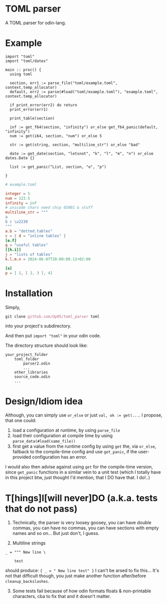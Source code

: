 # TOML parser

A TOML parser for odin-lang. 

# Example

```Odin
import "toml"
import "toml/dates"

main :: proc() {
  using toml
  
  section, err1 := parse_file("toml/example.toml", context.temp_allocator)
  default, err2 := parse(#load("toml/example.toml"), "example.toml", context.temp_allocator)

  if print_error(err2) do return
  print_error(err1)

  print_table(section)
  
  inf := get_f64(section, "infinity") or_else get_f64_panic(default, "infinity")
  num := get(i64, section, "num") or_else 5

  str := get(string, section, "multiline_str") or_else "bad"

  date := get_date(section, "letsnot", "k", "l", "m", "n") or_else dates.Date {}
  
  list := get_panic(^List, section, "o", "p")

}
```

```TOML
# example.toml

integer = 5
num = 123.5
infinity = inf
# unicode chars need chcp 65001 & stuff
multiline_str = """
a
b c \u2230
"""
a.b = "dotted.tables"
c = { d = "inline tables" }
[e.f]
g = "useful tables"
[[h.i]]
j = "lists of tables"
k.l.m.n = 2024-06-07T20:00:00.12+02:00

[o]
p = [ 1, [ 2, 3 ], 4]
```
# Installation 

Simply,
```nix
git clone github.com/Up05/toml_parser toml
```
into your project's subdirectory.

And then put `import "toml"` in your odin code.

The directory structure should look like:
```
your_project_folder
    toml_folder
        parser2.odin
        ...
    other_libraries
    source_code.odin
    ...
```

# Design/Idiom idea

Although, you can simply use `or_else` or just `val, ok := get(...`. I propose, that one could: 
  1. load a configuration at runtime, by using `parse_file`
  2. load their configuration at compile time by using `parse_data(#load(same_file))`
  3. first get a value from the runtime config by using `get` the, via `or_else`, fallback to the compile-time config and use `get_panic`, if the user-provided configuration has an error.

I would also then advise against using `get` for the compile-time version, since `get_panic` functions in a similar vein to a unit test (which I totally have in this project btw, just thought I'd mention, that I DO have that. I do!..)

# T\[hings\]I\[will never\]DO (a.k.a. tests that do not pass)

1. Technically, the parser is very loosey goosey, you can have double commas, you can have no commas, you can have sections with empty names and so on... But just don't, I guess.

2. Multiline strings 
```
_ = """ New line \

    test
```
should produce:  `{ _ = " New line test" }` I can't be arsed to fix this... It's not that difficult though, you just make another function after/before `cleanup_backslashes`.

3. Some tests fail because of how odin formats floats & non-printable characters, cba to fix that and it doesn't matter.
